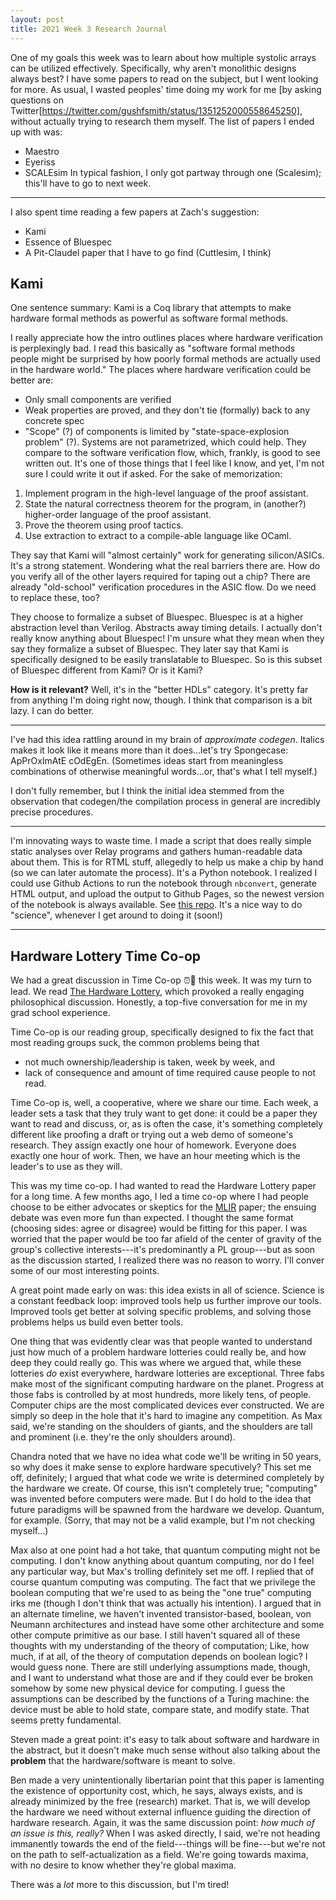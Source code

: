 ```yaml
---
layout: post
title: 2021 Week 3 Research Journal
---
```


One of my goals this week 
  was to learn about
  how multiple systolic arrays
  can be utilized effectively.
Specifically,
  why aren't monolithic designs
  always best?
I have some papers 
  to read
  on the subject,
  but I went looking for more.
As usual,
  I wasted peoples' time
  doing my work for me
  [by asking questions on Twitter[https://twitter.com/gushfsmith/status/1351252000558645250],
  without actually trying to research them
  myself.
The list of papers
  I ended up with
  was:
- Maestro
- Eyeriss
- SCALEsim
In typical fashion, 
  I only got
  partway through one
  (Scalesim);
  this'll have to go to next week.

---

I also spent time reading
  a few papers
  at Zach's suggestion:
- Kami
- Essence of Bluespec
- A Pit-Claudel paper that I have to go find (Cuttlesim, I think)

## Kami 

One sentence summary:
  Kami is a Coq library
  that attempts to make hardware formal methods
  as powerful as software formal methods.

I really appreciate
  how the intro
  outlines places
  where hardware verification
  is perplexingly bad.
I read this basically as
  "software formal methods people
  might be surprised
  by how poorly formal methods
  are actually used in the hardware world."
The places
  where hardware verification
  could be better
  are:
 - Only small components are verified
 - Weak properties are proved, and they don't tie (formally) back to any concrete spec
 - "Scope" (?) of components is limited by "state-space-explosion problem" (?). Systems are not parametrized, which could help.
They compare
  to the software verification
  flow,
  which, frankly,
  is good to see written out.
It's one of those things
  that I feel like I know,
  and yet,
  I'm not sure I could write it out
  if asked.
For the sake of memorization:
1. Implement program in the high-level language of the proof assistant.
2. State the natural correctness theorem for the program, in (another?) higher-order language of the proof assistant.
3. Prove the theorem using proof tactics.
4. Use extraction to extract to a compile-able language like OCaml.

They say
  that Kami
  will "almost certainly"
  work for generating silicon/ASICs.
It's a strong statement.
Wondering what the real barriers there are.
How do you verify
  all of the other
  layers
  required for taping out a chip?
There are already
  "old-school"
  verification procedures
  in the ASIC flow.
Do we need
  to replace these,
  too?

They choose
  to formalize
  a subset of Bluespec.
Bluespec
  is at a higher abstraction level
  than Verilog.
Abstracts away timing details.
I actually
  don't really know
  anything about Bluespec!
I'm unsure what
  they mean
  when they say they formalize
  a subset of Bluespec.
They later say that
  Kami
  is specifically designed
  to be easily translatable
  to Bluespec.
So is this subset of Bluespec
  different from Kami?
Or is it Kami?

**How is it relevant?**
Well,
  it's in the "better HDLs"
  category.
It's pretty far
  from anything
  I'm doing right now, 
  though.
I think that comparison
  is a bit lazy.
I can do better.

---

I've had this idea
  rattling around in my brain
  of *approximate codegen*.
Italics
  makes it look
  like it means more than it 
  does...let's try Spongecase:
  ApPrOxImAtE cOdEgEn.
(Sometimes ideas
  start from meaningless
  combinations
  of otherwise meaningful 
  words...or,
  that's what I tell myself.)

I don't fully remember,
  but I think the initial idea
  stemmed from the observation
  that codegen/the compilation process in general
  are incredibly precise procedures.

---

I'm innovating ways
  to waste time.
I made a
  script
  that does really simple
  static analyses
  over Relay programs
  and gathers
  human-readable data
  about them.
This is for 
  RTML stuff,
  allegedly to help us
  make a chip by hand
  (so we can later
  automate the process).
It's a Python notebook.
I realized I could use
  Github Actions
  to run the notebook
  through `nbconvert`,
  generate HTML output,
  and upload the output
  to Github Pages,
  so the newest version of the notebook
  is always available.
See [this repo](https://github.com/gussmith23/rtml-model-characterization).
It's a nice way
  to do "science",
  whenever I get around
  to doing it (soon!)

---

## Hardware Lottery Time Co-op

We had
  a great discussion
  in Time Co-op ⏰🐔
  this week.
It was my turn to lead.
We read
  [The Hardware Lottery](https://arxiv.org/abs/2009.06489),
  which provoked
  a really engaging
  philosophical discussion.
Honestly,
  a top-five conversation
  for me
  in my grad school experience.

Time Co-op
  is our reading group,
  specifically designed
  to fix the fact
  that most reading groups suck,
  the common problems being that
  - not much ownership/leadership is taken, week by week, and
  - lack of consequence and amount of time required cause people to not read.

Time Co-op
  is, well, a cooperative,
  where we share our time.
Each week,
  a leader
  sets a task
  that they truly want to get done:
  it could be a paper they want to read
  and discuss,
  or, as is often the case,
  it's something completely different
  like proofing a draft
  or trying out a web demo
  of someone's research.
They assign
  exactly one hour
  of homework.
Everyone
  does exactly
  one hour of work.
Then,
  we have an hour meeting
  which is the leader's
  to use as they will.

This was my time co-op.
I had wanted to read
  the Hardware Lottery paper
  for a long time.
A few months ago,
  I led a time co-op
  where I had people
  choose to be either
  advocates or skeptics
  for the [MLIR](https://arxiv.org/abs/2002.11054) paper;
  the ensuing debate
  was even more fun than expected.
I thought the same format
   (choosing sides: agree or disagree)
   would be fitting for this paper.
I was worried
  that the paper
  would be too far afield
  of the center of gravity
  of the group's collective
  interests---it's predominantly 
  a PL group---but
  as soon as the discussion started,
  I realized there was no reason to worry.
I'll conver
  some of our most interesting points.

A great point
  made early on
  was:
  this idea exists
  in all of science.
Science
  is a constant feedback loop:
  improved tools
  help us further improve our tools.
Improved tools
  get better at solving specific problems,
  and solving those problems
  helps us build even better tools.

One thing 
  that was evidently clear
  was that people wanted to understand
  just how much of a problem
  hardware lotteries
  could really be,
  and how deep they could really go.
This was where
  we argued
  that,
  while these lotteries *do* exist everywhere,
  hardware lotteries are exceptional.
Three fabs
  make most
  of the significant computing hardware
  on the planet.
Progress
  at those fabs
  is controlled by
  at most hundreds,
  more likely tens,
  of people.
Computer chips
  are the most complicated
  devices ever constructed.
We are simply so deep in the hole
  that it's hard to imagine
  any competition.
As Max said,
  we're standing on the shoulders of giants,
  and the shoulders are tall
  and prominent 
  (i.e. they're the only shoulders around).

Chandra noted
  that we have no idea
  what code we'll be writing
  in 50 years,
  so why does it make sense
  to explore hardware specutively?
This set me off,
  definitely;
  I argued that
  what code we write
  is determined completely
  by the hardware we create.
Of course,
  this isn't completely true;
  "computing" was invented
  before computers were made.
But I do hold to the idea that
  future paradigms
  will be spawned
  from the hardware we develop.
Quantum,
  for example.
(Sorry,
  that may not be a valid example,
  but I'm not checking myself...)

Max also
  at one point
  had a hot take,
  that quantum computing
  might not be computing.
I don't know
  anything about quantum computing,
  nor do I feel any particular way,
  but Max's trolling
  definitely set me off.
I replied
  that of course quantum computing
  was computing.
The fact that we privilege
  the boolean computing
  that we're used to
  as being the "one true" computing
  irks me
  (though I don't think
  that was actually his intention).
I argued
  that in an alternate timeline,
  we haven't invented
  transistor-based, boolean, von Neumann architectures
  and instead
  have some other architecture
  and some other compute primitive
  as our base.
I still haven't
  squared all of these thoughts
  with my understanding
  of the theory of computation;
Like,
  how much, if at all,
  of the theory of computation
  depends on boolean logic?
I would guess
  none.
There are still
  underlying assumptions made,
  though,
  and I want to understand
  what those are
  and if they could ever be broken
  somehow
  by some new physical
  device
  for computing.
I guess
  the assumptions
  can be described by
  the functions of a Turing machine:
  the device must be able to hold state,
  compare state,
  and modify state.
That seems pretty fundamental. 

Steven made a great point:
  it's easy to talk about
  software and hardware
  in the abstract,
  but it doesn't make much sense
  without also talking about the **problem**
  that the hardware/software
  is meant to solve.

Ben made
  a very unintentionally libertarian point
  that
  this paper is lamenting the existence of 
  opportunity cost,
  which, he says, always exists,
  and is already minimized
  by the free (research) market.
That is,
  we will develop
  the hardware we need
  without external influence
  guiding the direction
  of hardware research.
Again,
  it was the same discussion point:
  *how much of an issue is this, really?*
When I was asked directly,
  I said,
  we're not heading immanently towards
  the end of the 
  field---things will be fine---but
  we're not on the path
  to self-actualization
  as a field.
We're going towards
  maxima,
  with no desire
  to know whether they're
  global maxima.

There was
  a *lot* more
  to this discussion,
  but I'm tired!